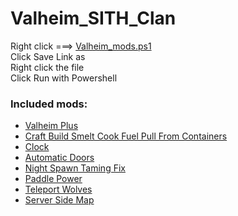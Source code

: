 # Valheim_SITH_Clan

Right click ===> [Valheim_mods.ps1](https://github.com/Dhovin/Valheim_SITH_Clan/raw/main/Valheim_mods.ps1)  
Click Save Link as  
Right click the file  
Click Run with Powershell  
  
### Included mods:
  * [Valheim Plus](https://www.nexusmods.com/valheim/mods/4)
  * [Craft Build Smelt Cook Fuel Pull From Containers](https://www.nexusmods.com/valheim/mods/40)
  * [Clock](https://www.nexusmods.com/valheim/mods/85)
  * [Automatic Doors](https://www.nexusmods.com/valheim/mods/288)
  * [Night Spawn Taming Fix](https://www.nexusmods.com/valheim/mods/315)
  * [Paddle Power](https://www.nexusmods.com/valheim/mods/305)
  * [Teleport Wolves](https://www.nexusmods.com/valheim/mods/217)
  * [Server Side Map](https://www.nexusmods.com/valheim/mods/88)
